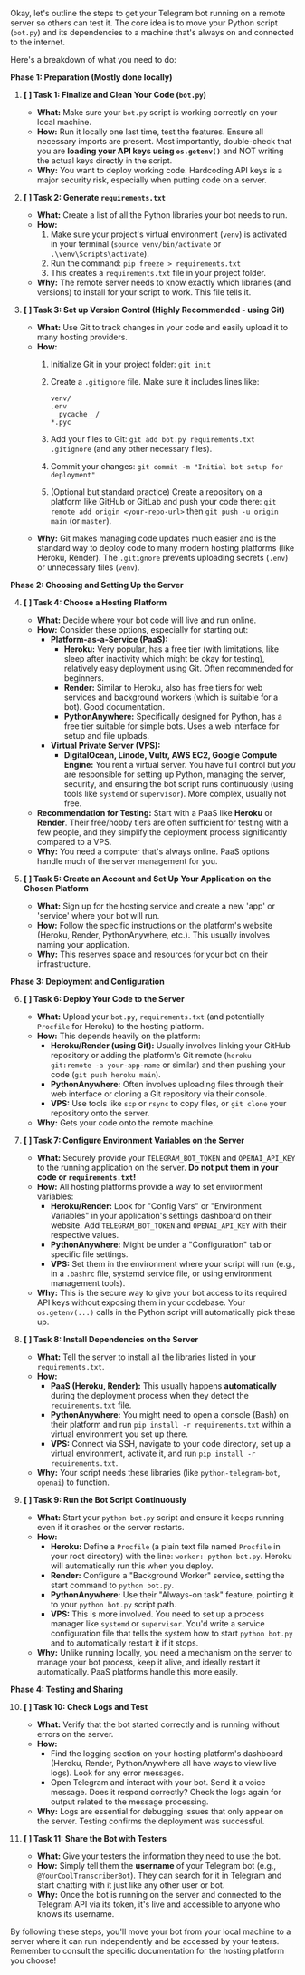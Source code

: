 Okay, let's outline the steps to get your Telegram bot running on a remote server so others can test it. The core idea is to move your Python script (`bot.py`) and its dependencies to a machine that's always on and connected to the internet.

Here's a breakdown of what you need to do:

**Phase 1: Preparation (Mostly done locally)**

1. **[ ] Task 1: Finalize and Clean Your Code (`bot.py`)**
    
    - **What:** Make sure your `bot.py` script is working correctly on your local machine.
    - **How:** Run it locally one last time, test the features. Ensure all necessary imports are present. Most importantly, double-check that you are **loading your API keys using `os.getenv()`** and NOT writing the actual keys directly in the script.
    - **Why:** You want to deploy working code. Hardcoding API keys is a major security risk, especially when putting code on a server.
2. **[ ] Task 2: Generate `requirements.txt`**
    
    - **What:** Create a list of all the Python libraries your bot needs to run.
    - **How:**
        1. Make sure your project's virtual environment (`venv`) is activated in your terminal (`source venv/bin/activate` or `.\venv\Scripts\activate`).
        2. Run the command: `pip freeze > requirements.txt`
        3. This creates a `requirements.txt` file in your project folder.
    - **Why:** The remote server needs to know exactly which libraries (and versions) to install for your script to work. This file tells it.
3. **[ ] Task 3: Set up Version Control (Highly Recommended - using Git)**
    
    - **What:** Use Git to track changes in your code and easily upload it to many hosting providers.
    - **How:**
        1. Initialize Git in your project folder: `git init`
        2. Create a `.gitignore` file. Make sure it includes lines like:
            
            ```
            venv/
            .env
            __pycache__/
            *.pyc
            ```
            
        3. Add your files to Git: `git add bot.py requirements.txt .gitignore` (and any other necessary files).
        4. Commit your changes: `git commit -m "Initial bot setup for deployment"`
        5. (Optional but standard practice) Create a repository on a platform like GitHub or GitLab and push your code there: `git remote add origin <your-repo-url>` then `git push -u origin main` (or `master`).
    - **Why:** Git makes managing code updates much easier and is the standard way to deploy code to many modern hosting platforms (like Heroku, Render). The `.gitignore` prevents uploading secrets (`.env`) or unnecessary files (`venv`).

**Phase 2: Choosing and Setting Up the Server**

4. **[ ] Task 4: Choose a Hosting Platform**
    
    - **What:** Decide where your bot code will live and run online.
    - **How:** Consider these options, especially for starting out:
        - **Platform-as-a-Service (PaaS):**
            - **Heroku:** Very popular, has a free tier (with limitations, like sleep after inactivity which might be okay for testing), relatively easy deployment using Git. Often recommended for beginners.
            - **Render:** Similar to Heroku, also has free tiers for web services and background workers (which is suitable for a bot). Good documentation.
            - **PythonAnywhere:** Specifically designed for Python, has a free tier suitable for simple bots. Uses a web interface for setup and file uploads.
        - **Virtual Private Server (VPS):**
            - **DigitalOcean, Linode, Vultr, AWS EC2, Google Compute Engine:** You rent a virtual server. You have full control but _you_ are responsible for setting up Python, managing the server, security, and ensuring the bot script runs continuously (using tools like `systemd` or `supervisor`). More complex, usually not free.
    - **Recommendation for Testing:** Start with a PaaS like **Heroku** or **Render**. Their free/hobby tiers are often sufficient for testing with a few people, and they simplify the deployment process significantly compared to a VPS.
    - **Why:** You need a computer that's always online. PaaS options handle much of the server management for you.
5. **[ ] Task 5: Create an Account and Set Up Your Application on the Chosen Platform**
    
    - **What:** Sign up for the hosting service and create a new 'app' or 'service' where your bot will run.
    - **How:** Follow the specific instructions on the platform's website (Heroku, Render, PythonAnywhere, etc.). This usually involves naming your application.
    - **Why:** This reserves space and resources for your bot on their infrastructure.

**Phase 3: Deployment and Configuration**

6. **[ ] Task 6: Deploy Your Code to the Server**
    
    - **What:** Upload your `bot.py`, `requirements.txt` (and potentially `Procfile` for Heroku) to the hosting platform.
    - **How:** This depends heavily on the platform:
        - **Heroku/Render (using Git):** Usually involves linking your GitHub repository or adding the platform's Git remote (`heroku git:remote -a your-app-name` or similar) and then pushing your code (`git push heroku main`).
        - **PythonAnywhere:** Often involves uploading files through their web interface or cloning a Git repository via their console.
        - **VPS:** Use tools like `scp` or `rsync` to copy files, or `git clone` your repository onto the server.
    - **Why:** Gets your code onto the remote machine.
7. **[ ] Task 7: Configure Environment Variables on the Server**
    
    - **What:** Securely provide your `TELEGRAM_BOT_TOKEN` and `OPENAI_API_KEY` to the running application on the server. **Do not put them in your code or `requirements.txt`!**
    - **How:** All hosting platforms provide a way to set environment variables:
        - **Heroku/Render:** Look for "Config Vars" or "Environment Variables" in your application's settings dashboard on their website. Add `TELEGRAM_BOT_TOKEN` and `OPENAI_API_KEY` with their respective values.
        - **PythonAnywhere:** Might be under a "Configuration" tab or specific file settings.
        - **VPS:** Set them in the environment where your script will run (e.g., in a `.bashrc` file, systemd service file, or using environment management tools).
    - **Why:** This is the secure way to give your bot access to its required API keys without exposing them in your codebase. Your `os.getenv(...)` calls in the Python script will automatically pick these up.
8. **[ ] Task 8: Install Dependencies on the Server**
    
    - **What:** Tell the server to install all the libraries listed in your `requirements.txt`.
    - **How:**
        - **PaaS (Heroku, Render):** This usually happens **automatically** during the deployment process when they detect the `requirements.txt` file.
        - **PythonAnywhere:** You might need to open a console (Bash) on their platform and run `pip install -r requirements.txt` within a virtual environment you set up there.
        - **VPS:** Connect via SSH, navigate to your code directory, set up a virtual environment, activate it, and run `pip install -r requirements.txt`.
    - **Why:** Your script needs these libraries (like `python-telegram-bot`, `openai`) to function.
9. **[ ] Task 9: Run the Bot Script Continuously**
    
    - **What:** Start your `python bot.py` script and ensure it keeps running even if it crashes or the server restarts.
    - **How:**
        - **Heroku:** Define a `Procfile` (a plain text file named `Procfile` in your root directory) with the line: `worker: python bot.py`. Heroku will automatically run this when you deploy.
        - **Render:** Configure a "Background Worker" service, setting the start command to `python bot.py`.
        - **PythonAnywhere:** Use their "Always-on task" feature, pointing it to your `python bot.py` script path.
        - **VPS:** This is more involved. You need to set up a process manager like `systemd` or `supervisor`. You'd write a service configuration file that tells the system how to start `python bot.py` and to automatically restart it if it stops.
    - **Why:** Unlike running locally, you need a mechanism on the server to manage your bot process, keep it alive, and ideally restart it automatically. PaaS platforms handle this more easily.

**Phase 4: Testing and Sharing**

10. **[ ] Task 10: Check Logs and Test**
    
    - **What:** Verify that the bot started correctly and is running without errors on the server.
    - **How:**
        - Find the logging section on your hosting platform's dashboard (Heroku, Render, PythonAnywhere all have ways to view live logs). Look for any error messages.
        - Open Telegram and interact with your bot. Send it a voice message. Does it respond correctly? Check the logs again for output related to the message processing.
    - **Why:** Logs are essential for debugging issues that only appear on the server. Testing confirms the deployment was successful.
11. **[ ] Task 11: Share the Bot with Testers**
    
    - **What:** Give your testers the information they need to use the bot.
    - **How:** Simply tell them the **username** of your Telegram bot (e.g., `@YourCoolTranscriberBot`). They can search for it in Telegram and start chatting with it just like any other user or bot.
    - **Why:** Once the bot is running on the server and connected to the Telegram API via its token, it's live and accessible to anyone who knows its username.

By following these steps, you'll move your bot from your local machine to a server where it can run independently and be accessed by your testers. Remember to consult the specific documentation for the hosting platform you choose!